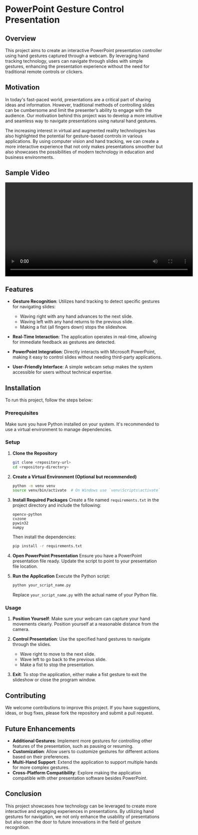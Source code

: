 
# PowerPoint Gesture Control Presentation

## Overview

This project aims to create an interactive PowerPoint presentation controller using hand gestures captured through a webcam. By leveraging hand tracking technology, users can navigate through slides with simple gestures, enhancing the presentation experience without the need for traditional remote controls or clickers.

## Motivation

In today's fast-paced world, presentations are a critical part of sharing ideas and information. However, traditional methods of controlling slides can be cumbersome and limit the presenter’s ability to engage with the audience. Our motivation behind this project was to develop a more intuitive and seamless way to navigate presentations using natural hand gestures.

The increasing interest in virtual and augmented reality technologies has also highlighted the potential for gesture-based controls in various applications. By using computer vision and hand tracking, we can create a more interactive experience that not only makes presentations smoother but also showcases the possibilities of modern technology in education and business environments.

## Sample Video

<video width="600" controls autoplay loop>
  <source src="https://raw.githubusercontent.com/THE-DEEPDAS/Gesture-Based-PPT-Control/master/Sample%20Video.mp4" type="video/mp4">
  Your browser does not support the video tag.
</video>


## Features

- **Gesture Recognition**: Utilizes hand tracking to detect specific gestures for navigating slides:
  - Waving right with any hand advances to the next slide.
  - Waving left with any hand returns to the previous slide.
  - Making a fist (all fingers down) stops the slideshow.
  
- **Real-Time Interaction**: The application operates in real-time, allowing for immediate feedback as gestures are detected.

- **PowerPoint Integration**: Directly interacts with Microsoft PowerPoint, making it easy to control slides without needing third-party applications.

- **User-Friendly Interface**: A simple webcam setup makes the system accessible for users without technical expertise.

## Installation

To run this project, follow the steps below:

### Prerequisites

Make sure you have Python installed on your system. It's recommended to use a virtual environment to manage dependencies.

### Setup

1. **Clone the Repository**
   ```bash
   git clone <repository-url>
   cd <repository-directory>
   ```

2. **Create a Virtual Environment (Optional but recommended)**
   ```bash
   python -m venv venv
   source venv/bin/activate  # On Windows use `venv\Scripts\activate`
   ```

3. **Install Required Packages**
   Create a file named `requirements.txt` in the project directory and include the following:
   ```plaintext
   opencv-python
   cvzone
   pywin32
   numpy
   ```
   Then install the dependencies:
   ```bash
   pip install -r requirements.txt
   ```

4. **Open PowerPoint Presentation**
   Ensure you have a PowerPoint presentation file ready. Update the script to point to your presentation file location.

5. **Run the Application**
   Execute the Python script:
   ```bash
   python your_script_name.py
   ```
   Replace `your_script_name.py` with the actual name of your Python file.

### Usage

1. **Position Yourself**: Make sure your webcam can capture your hand movements clearly. Position yourself at a reasonable distance from the camera.
   
2. **Control Presentation**: Use the specified hand gestures to navigate through the slides. 
   - Wave right to move to the next slide.
   - Wave left to go back to the previous slide.
   - Make a fist to stop the presentation.

3. **Exit**: To stop the application, either make a fist gesture to exit the slideshow or close the program window.

## Contributing

We welcome contributions to improve this project. If you have suggestions, ideas, or bug fixes, please fork the repository and submit a pull request.

## Future Enhancements

- **Additional Gestures**: Implement more gestures for controlling other features of the presentation, such as pausing or resuming.
- **Customization**: Allow users to customize gestures for different actions based on their preferences.
- **Multi-Hand Support**: Extend the application to support multiple hands for more complex gestures.
- **Cross-Platform Compatibility**: Explore making the application compatible with other presentation software besides PowerPoint.

## Conclusion

This project showcases how technology can be leveraged to create more interactive and engaging experiences in presentations. By utilizing hand gestures for navigation, we not only enhance the usability of presentations but also open the door to future innovations in the field of gesture recognition.
